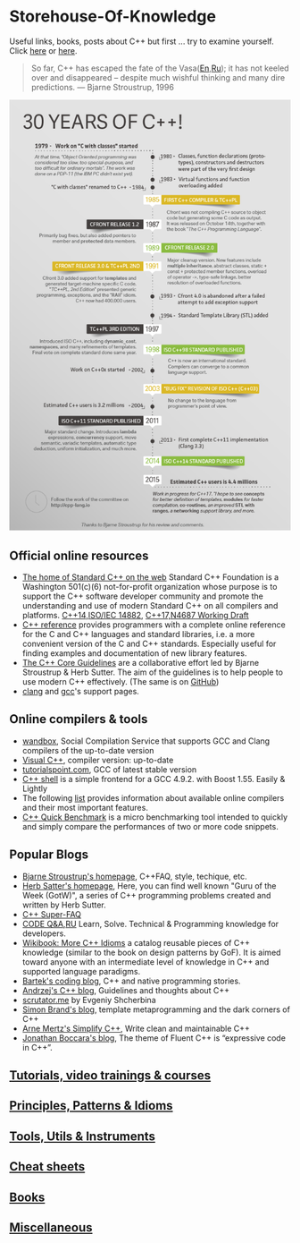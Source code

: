 # Storehouse-Of-Knowledge
Useful links, books, posts about C++
but first ... try to examine yourself. Click [here](https://www.tutorialspoint.com/cplusplus/cpp_questions_answers.htm) or [here](https://github.com/nikolaAV/Storehouse-Of-Knowledge/blob/master/list_of_questions.md).

> So far, C++ has escaped the fate of the Vasa([En](http://www.aristeia.com/TalkNotes/C++vstheVasa2-ups.pdf),[Ru](https://habrahabr.ru/company/infopulse/blog/227529/));  it has not
keeled over and disappeared – despite much wishful
thinking and many dire predictions.
— Bjarne Stroustrup, 1996

![30YearsOfC++](https://github.com/nikolaAV/Storehouse-Of-Knowledge/blob/master/30YearsOfC%2B%2B.png)

## Official online resources
* [The home of Standard C++ on the web](https://isocpp.org/std/status) Standard C++ Foundation is a Washington 501(c)(6) not-for-profit organization whose purpose is to support the C++ software developer community and promote the understanding and use of modern Standard C++ on all compilers and platforms. [C++14,ISO/IEC 14882](http://doc.imzlp.me/viewer.html?file=docs/standard/isocpp2014.pdf), [C++17,N4687 Working Draft](http://www.open-std.org/jtc1/sc22/wg21/docs/papers/2017/n4687.pdf)
* [C++ reference](http://en.cppreference.com/w/) provides programmers with a complete online reference for the C and C++ languages and standard libraries, i.e. a more convenient version of the C and C++ standards. Especially useful for finding examples and documentation of new library features.
* [The C++ Core Guidelines](https://isocpp.github.io/CppCoreGuidelines/CppCoreGuidelines.html) are a collaborative effort led by Bjarne Stroustrup & Herb Sutter. The aim of the guidelines is to help people to use modern C++ effectively. (The same is on [GitHub](https://github.com/isocpp/CppCoreGuidelines))
* [clang](http://clang.llvm.org/cxx_status.html) and [gcc](https://gcc.gnu.org/projects/cxx-status.html)'s support pages.

## Online compilers & tools
* [wandbox](https://wandbox.org/), Social Compilation Service that supports GCC and Clang compilers of the up-to-date version
* [Visual C++](http://webcompiler.cloudapp.net/), compiler version: up-to-date
* [tutorialspoint.com](https://www.tutorialspoint.com/compile_cpp_online.php), GCC of latest stable version
* [C++ shell](http://cpp.sh/) is a simple frontend for a GCC 4.9.2. with Boost 1.55. Easily & Lightly
* The following [list](https://arne-mertz.de/2017/05/online-compilers/) provides information about available online compilers and their most important features.
* [C++ Quick Benchmark](http://quick-bench.com/) is a micro benchmarking tool intended to quickly and simply compare the performances of two or more code snippets.

## Popular Blogs
* [Bjarne Stroustrup's homepage](http://stroustrup.com/), C++FAQ, style, techique, etc.
* [Herb Satter's homepage](https://herbsutter.com/), Here, you can find well known "Guru of the Week (GotW)", a series of C++ programming problems created and written by Herb Sutter.
* [C++ Super-FAQ](https://isocpp.org/faq)
* [CODE Q&A](https://code.i-harness.com/en/tagged/c%2B%2B),[RU](https://code.i-harness.com/ru/tagged/c%2B%2B) Learn, Solve. Technical & Programming knowledge for developers.
* [Wikibook: More C++ Idioms](https://en.wikibooks.org/wiki/More_C%2B%2B_Idioms) a catalog reusable pieces of C++ knowledge (similar to the book on design patterns by GoF). It is aimed toward anyone with an intermediate level of knowledge in C++ and supported language paradigms.
* [Bartek's coding blog](http://www.bfilipek.com/p/start-here.html), C++ and native programming stories.
* [Andrzej's C++ blog](https://akrzemi1.wordpress.com/), Guidelines and thoughts about C++
* [scrutator.me](http://scrutator.me/) by Evgeniy Shcherbina
* [Simon Brand's blog](https://blog.tartanllama.xyz/), template metaprogramming and the dark corners of C++ 
* [Arne Mertz's Simplify C++](https://arne-mertz.de/), Write clean and maintainable C++
* [Jonathan Boccara's blog](https://www.fluentcpp.com/), The theme of Fluent C++ is “expressive code in C++”.

## [Tutorials, video trainings & courses](https://github.com/nikolaAV/Storehouse-Of-Knowledge/blob/master/tutorials/README.md)
## [Principles, Patterns & Idioms](https://github.com/nikolaAV/Storehouse-Of-Knowledge/blob/master/patterns/README.md)
## [Tools, Utils & Instruments](https://github.com/nikolaAV/Storehouse-Of-Knowledge/blob/master/tools/README.md)
## [Cheat sheets](https://github.com/nikolaAV/Storehouse-Of-Knowledge/blob/master/cheat_sheets/README.md)
## [Books](https://github.com/nikolaAV/Storehouse-Of-Knowledge/blob/master/books/README.md)
## [Miscellaneous](https://github.com/nikolaAV/Storehouse-Of-Knowledge/blob/master/miscellaneous/README.md)
